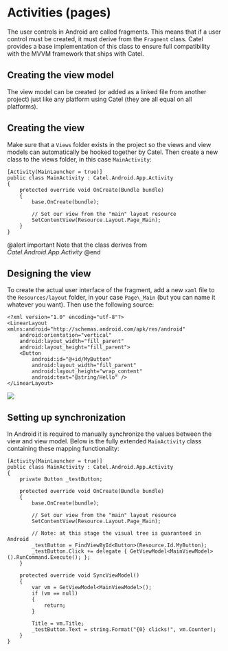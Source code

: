 # Activities (pages)

The user controls in Android are called fragments. This means that if a user control must be created, it must derive from the `Fragment` class. Catel provides a base implementation of this class to ensure full compatibility with the MVVM framework that ships with Catel.

## Creating the view model

The view model can be created (or added as a linked file from another project) just like any platform using Catel (they are all equal on all platforms).

## Creating the view

Make sure that a `Views` folder exists in the project so the views and view models can automatically be hooked together by Catel. Then create a new class to the views folder, in this case `MainActivity`:

```
[Activity(MainLauncher = true)]
public class MainActivity : Catel.Android.App.Activity
{
    protected override void OnCreate(Bundle bundle)
    {
        base.OnCreate(bundle);

        // Set our view from the "main" layout resource
        SetContentView(Resource.Layout.Page_Main);
    }
}
```

@alert important
Note that the class derives from *Catel.Android.App.Activity*
@end

## Designing the view

To create the actual user interface of the fragment, add a new `xaml` file to the `Resources/layout` folder, in your case `Page\_Main` (but you can name it whatever you want). Then use the following source:

```
<?xml version="1.0" encoding="utf-8"?>
<LinearLayout xmlns:android="http://schemas.android.com/apk/res/android"
    android:orientation="vertical"
    android:layout_width="fill_parent"
    android:layout_height="fill_parent">
    <Button
        android:id="@+id/MyButton"
        android:layout_width="fill_parent"
        android:layout_height="wrap_content"
        android:text="@string/Hello" />
</LinearLayout>
```

![](attachments/25329688/25559042.png?width=300)

## Setting up synchronization

In Android it is required to manually synchronize the values between the view and view model. Below is the fully extended `MainActivity` class containing these mapping functionality:

```
[Activity(MainLauncher = true)]
public class MainActivity : Catel.Android.App.Activity
{
    private Button _testButton;
    
    protected override void OnCreate(Bundle bundle)
    {
        base.OnCreate(bundle);

        // Set our view from the "main" layout resource
        SetContentView(Resource.Layout.Page_Main);

        // Note: at this stage the visual tree is guaranteed in Android
        _testButton = FindViewById<Button>(Resource.Id.MyButton);
        _testButton.Click += delegate { GetViewModel<MainViewModel>().RunCommand.Execute(); };
    }

    protected override void SyncViewModel()
    {
        var vm = GetViewModel<MainViewModel>();
        if (vm == null)
        {
            return;
        }

        Title = vm.Title;
        _testButton.Text = string.Format("{0} clicks!", vm.Counter);
    }
}
```